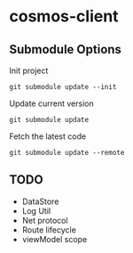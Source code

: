 # cosmos-client

## Submodule Options

Init project

```shell
git submodule update --init
```

Update current version

```shell
git submodule update
```

Fetch the latest code

```shell
git submodule update --remote
```

## TODO

- DataStore
- Log Util
- Net protocol
- Route lifecycle
- viewModel scope
